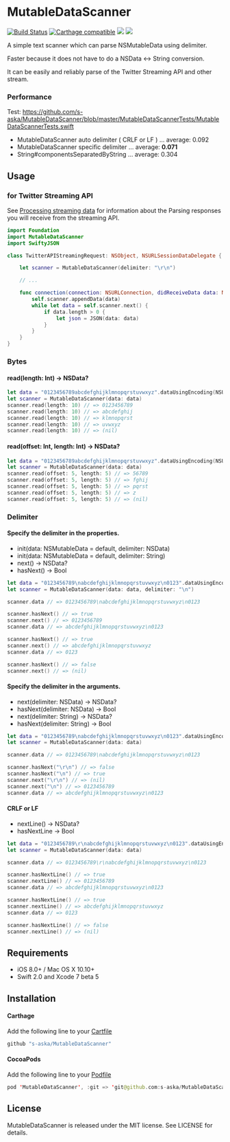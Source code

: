 # MutableDataScanner

[![Build Status](https://www.bitrise.io/app/b6bf3a2353584846.svg?token=AfNOSpFuWfABDb-o68wScg&branch=master)](https://www.bitrise.io/app/b6bf3a2353584846)
[![Carthage compatible](https://img.shields.io/badge/Carthage-compatible-4BC51D.svg?style=flat)](https://github.com/Carthage/Carthage)
[![](http://img.shields.io/badge/iOS-8.0%2B-brightgreen.svg?style=flat)]()
[![](http://img.shields.io/badge/OS%20X-10.10%2B-brightgreen.svg?style=flat)]()

A simple text scanner which can parse NSMutableData using delimiter.

Faster because it does not have to do a NSData <-> String conversion.

It can be easily and reliably parse of the Twitter Streaming API and other stream.


### Performance

Test: https://github.com/s-aska/MutableDataScanner/blob/master/MutableDataScannerTests/MutableDataScannerTests.swift

- MutableDataScanner auto delimiter ( CRLF or LF ) ... average: 0.092
- MutableDataScanner specific delimiter ... average: __0.071__
- String#componentsSeparatedByString ... average: 0.304


## Usage

### for Twitter Streaming API

See [Processing streaming data](https://dev.twitter.com/streaming/overview/processing) for information about the Parsing responses you will receive from the streaming API.

```swift
import Foundation
import MutableDataScanner
import SwiftyJSON

class TwitterAPIStreamingRequest: NSObject, NSURLSessionDataDelegate {

    let scanner = MutableDataScanner(delimiter: "\r\n")

    // ...

    func connection(connection: NSURLConnection, didReceiveData data: NSData) {
        self.scanner.appendData(data)
        while let data = self.scanner.next() {
            if data.length > 0 {
                let json = JSON(data: data)
            }
        }
    }
}
```

### Bytes

#### read(length: Int) -> NSData?

```swift
let data = "0123456789abcdefghijklmnopqrstuvwxyz".dataUsingEncoding(NSUTF8StringEncoding)!
let scanner = MutableDataScanner(data: data)
scanner.read(length: 10) // => 0123456789
scanner.read(length: 10) // => abcdefghij
scanner.read(length: 10) // => klmnopqrst
scanner.read(length: 10) // => uvwxyz
scanner.read(length: 10) // => (nil)
```

#### read(offset: Int, length: Int) -> NSData?

```swift
let data = "0123456789abcdefghijklmnopqrstuvwxyz".dataUsingEncoding(NSUTF8StringEncoding)!
let scanner = MutableDataScanner(data: data)
scanner.read(offset: 5, length: 5) // => 56789
scanner.read(offset: 5, length: 5) // => fghij
scanner.read(offset: 5, length: 5) // => pqrst
scanner.read(offset: 5, length: 5) // => z
scanner.read(offset: 5, length: 5) // => (nil)
```

### Delimiter

#### Specify the delimiter in the properties.

- init(data: NSMutableData = default, delimiter: NSData)
- init(data: NSMutableData = default, delimiter: String)
- next() -> NSData?
- hasNext() -> Bool

```swift
let data = "0123456789\nabcdefghijklmnopqrstuvwxyz\n0123".dataUsingEncoding(NSUTF8StringEncoding)!
let scanner = MutableDataScanner(data: data, delimiter: "\n")

scanner.data // => 0123456789\nabcdefghijklmnopqrstuvwxyz\n0123

scanner.hasNext() // => true
scanner.next() // => 0123456789
scanner.data // => abcdefghijklmnopqrstuvwxyz\n0123

scanner.hasNext() // => true
scanner.next() // => abcdefghijklmnopqrstuvwxyz
scanner.data // => 0123

scanner.hasNext() // => false
scanner.next() // => (nil)
```

#### Specify the delimiter in the arguments.

- next(delimiter: NSData) -> NSData?
- hasNext(delimiter: NSData) -> Bool
- next(delimiter: String) -> NSData?
- hasNext(delimiter: String) -> Bool

```swift
let data = "0123456789\nabcdefghijklmnopqrstuvwxyz\n0123".dataUsingEncoding(NSUTF8StringEncoding)!
let scanner = MutableDataScanner(data: data)

scanner.data // => 0123456789\nabcdefghijklmnopqrstuvwxyz\n0123

scanner.hasNext("\r\n") // => false
scanner.hasNext("\n") // => true
scanner.next("\r\n") // => (nil)
scanner.next("\n") // => 0123456789
scanner.data // => abcdefghijklmnopqrstuvwxyz\n0123
```

#### CRLF or LF

- nextLine() -> NSData?
- hasNextLine -> Bool

```swift
let data = "0123456789\r\nabcdefghijklmnopqrstuvwxyz\n0123".dataUsingEncoding(NSUTF8StringEncoding)!
let scanner = MutableDataScanner(data: data)

scanner.data // => 0123456789\r\nabcdefghijklmnopqrstuvwxyz\n0123

scanner.hasNextLine() // => true
scanner.nextLine() // => 0123456789
scanner.data // => abcdefghijklmnopqrstuvwxyz\n0123

scanner.hasNextLine() // => true
scanner.nextLine() // => abcdefghijklmnopqrstuvwxyz
scanner.data // => 0123

scanner.hasNextLine() // => false
scanner.nextLine() // => (nil)
```


## Requirements

- iOS 8.0+ / Mac OS X 10.10+
- Swift 2.0 and Xcode 7 beta 5


## Installation

#### Carthage

Add the following line to your [Cartfile](https://github.com/carthage/carthage)

```swift
github "s-aska/MutableDataScanner"
```

#### CocoaPods

Add the following line to your [Podfile](https://guides.cocoapods.org/)

```swift
pod 'MutableDataScanner', :git => 'git@github.com:s-aska/MutableDataScanner.git'
```


## License

MutableDataScanner is released under the MIT license. See LICENSE for details.
